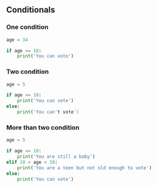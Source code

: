 ## Conditionals

### One condition

```py
age = 34

if age >= 18:
	print('You can vote')
```

### Two condition

```py
age = 5

if age >= 18:
	print('You can vote')
else:
    print('You can't vote')
```

### More than two condition

```py
age = 5

if age <= 10:
	print('You are still a baby')
elif 10 < age < 18:
    print('You are a teen but not old enough to vote')
else:
    print('You can vote')
```
